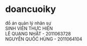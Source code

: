 # doancuoiky
đồ án quản lý nhân sự
<br>
SINH VIÊN THỰC HIỆN
<br>
LÊ QUANG NHẬT - 2011063728
<br>
NGUYỄN QUỐC HÙNG - 2011064104

